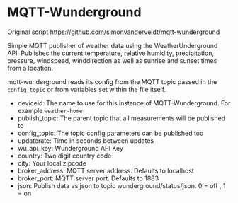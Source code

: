# MQTT-Wunderground

Original script https://github.com/simonvanderveldt/mqtt-wunderground


Simple MQTT publisher of weather data using the WeatherUnderground API.
Publishes the current temperature, relative humidity, precipitation, pressure, windspeed, winddirection as well as sunrise and sunset times from a location.



mqtt-wunderground reads its config from the MQTT topic passed in the `config_topic` or from variables set within the file itself. 
- deviceid: The name to use for this instance of MQTT-Wunderground. For example `weather-home`
- publish_topic: The parent topic that all measurements will be published to
- config_topic: The topic config parameters can be published too
- updaterate: Time in seconds between updates
- wu_api_key: Wunderground API Key
- country: Two digit country code
- city: Your local zipcode
- broker_address: MQTT server address. Defaults to localhost
- broker_port: MQTT server port. Defaults to 1883
- json: Publish data as json to topic wunderground/status/json. 0 = off , 1 = on
